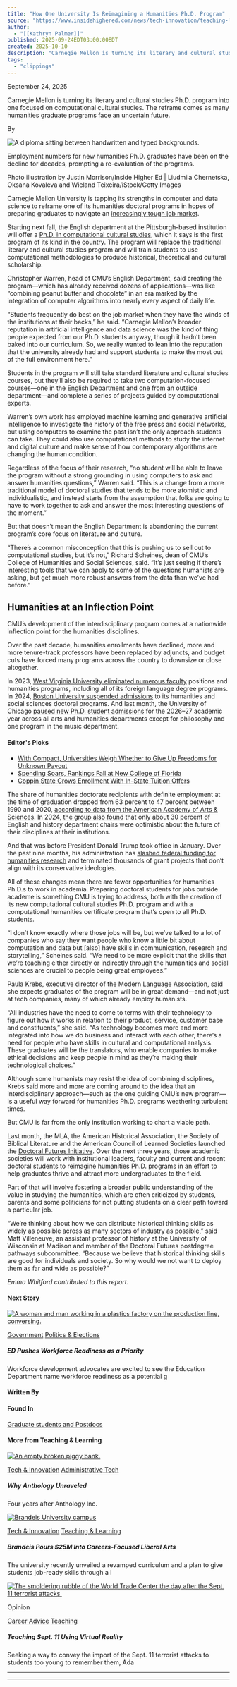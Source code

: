 ```yaml
---
title: "How One University Is Reimagining a Humanities Ph.D. Program"
source: "https://www.insidehighered.com/news/tech-innovation/teaching-learning/2025/09/24/how-one-university-reimagining-humanities-phd"
author:
  - "[[Kathryn Palmer]]"
published: 2025-09-24EDT03:00:00EDT
created: 2025-10-10
description: "Carnegie Mellon is turning its literary and cultural studies Ph.D. program into one focused on computational cultural studies. The reframe comes as many humanities graduate programs face an uncertain future. Carnegie Mellon University is tapping its strengths in computer and data science to reframe one of its humanities doctoral programs in hopes of preparing graduates to navigate an increasingly tough job market."
tags:
  - "clippings"
---
```

September 24, 2025

Carnegie Mellon is turning its literary and cultural studies Ph.D. program into one focused on computational cultural studies. The reframe comes as many humanities graduate programs face an uncertain future.

By

![A diploma sitting between handwritten and typed backgrounds.](https://www.insidehighered.com/sites/default/files/styles/max_650x650/public/2025-09/Changing_doctoral_program%20copy.jpg?itok=sY11hsSY)

Employment numbers for new humanities Ph.D. graduates have been on the decline for decades, prompting a re-evaluation of the programs.

Photo illustration by Justin Morrison/Inside Higher Ed | Liudmila Chernetska, Oksana Kovaleva and Wieland Teixeira/iStock/Getty Images

Carnegie Mellon University is tapping its strengths in computer and data science to reframe one of its humanities doctoral programs in hopes of preparing graduates to navigate an [increasingly tough job market](https://www.amacad.org/humanities-indicators/workforce/job-status-humanities-phds-time-graduation).

Starting next fall, the English department at the Pittsburgh-based institution will offer a [Ph.D. in computational cultural studies](https://www.cmu.edu/dietrich/english/academic-programs/computational-cultural-studies/curriculum.html), which it says is the first program of its kind in the country. The program will replace the traditional literary and cultural studies program and will train students to use computational methodologies to produce historical, theoretical and cultural scholarship.

Christopher Warren, head of CMU’s English Department, said creating the program—which has already received dozens of applications—was like “combining peanut butter and chocolate” in an era marked by the integration of computer algorithms into nearly every aspect of daily life.

“Students frequently do best on the job market when they have the winds of the institutions at their backs,” he said. “Carnegie Mellon’s broader reputation in artificial intelligence and data science was the kind of thing people expected from our Ph.D. students anyway, though it hadn’t been baked into our curriculum. So, we really wanted to lean into the reputation that the university already had and support students to make the most out of the full environment here.”

Students in the program will still take standard literature and cultural studies courses, but they’ll also be required to take two computation-focused courses—one in the English Department and one from an outside department—and complete a series of projects guided by computational experts.

Warren’s own work has employed machine learning and generative artificial intelligence to investigate the history of the free press and social networks, but using computers to examine the past isn’t the only approach students can take. They could also use computational methods to study the internet and digital culture and make sense of how contemporary algorithms are changing the human condition.

Regardless of the focus of their research, “no student will be able to leave the program without a strong grounding in using computers to ask and answer humanities questions,” Warren said. “This is a change from a more traditional model of doctoral studies that tends to be more atomistic and individualistic, and instead starts from the assumption that folks are going to have to work together to ask and answer the most interesting questions of the moment.”

But that doesn’t mean the English Department is abandoning the current program’s core focus on literature and culture.

“There’s a common misconception that this is pushing us to sell out to computational studies, but it’s not,” Richard Scheines, dean of CMU’s College of Humanities and Social Sciences, said. “It’s just seeing if there’s interesting tools that we can apply to some of the questions humanists are asking, but get much more robust answers from the data than we’ve had before.”

## Humanities at an Inflection Point

CMU’s development of the interdisciplinary program comes at a nationwide inflection point for the humanities disciplines.

Over the past decade, humanities enrollments have declined, more and more tenure-track professors have been replaced by adjuncts, and budget cuts have forced many programs across the country to downsize or close altogether.

In 2023, [West Virginia University eliminated numerous faculty](https://www.insidehighered.com/news/faculty-issues/shared-governance/2023/09/15/despite-national-pushback-wvu-will-cut-faculty) positions and humanities programs, including all of its foreign language degree programs. In 2024, [Boston University suspended admissions](https://www.insidehighered.com/news/admissions/graduate/2024/11/19/bu-suspends-admissions-humanities-other-phd-programs) to its humanities and social sciences doctoral programs. And last month, the University of Chicago [paused new Ph.D. student admissions](https://www.insidehighered.com/news/admissions/graduate/2025/08/21/more-uchicago-phd-programs-will-pause-admissions) for the 2026–27 academic year across all arts and humanities departments except for philosophy and one program in the music department.

#### Editor's Picks

- [With Compact, Universities Weigh Whether to Give Up Freedoms for Unknown Payout](https://www.insidehighered.com/news/governance/executive-leadership/2025/10/08/how-trumps-compact-threatens-higher-ed-funding)
- [Spending Soars, Rankings Fall at New College of Florida](https://www.insidehighered.com/news/governance/state-oversight/2025/10/01/spending-soars-rankings-fall-new-college-florida)
- [Coppin State Grows Enrollment With In-State Tuition Offers](https://www.insidehighered.com/news/institutions/minority-serving-institutions/2025/10/09/coppin-states-tuition-program-led)

The share of humanities doctorate recipients with definite employment at the time of graduation dropped from 63 percent to 47 percent between 1990 and 2020, [according to data from the American Academy of Arts & Sciences](https://www.amacad.org/humanities-indicators/workforce/job-status-humanities-phds-time-graduation). In 2024, [the group also found](https://www.insidehighered.com/news/faculty-issues/tenure/2025/04/28/pessimism-had-foothold-humanities-trump) that only about 30 percent of English and history department chairs were optimistic about the future of their disciplines at their institutions.

And that was before President Donald Trump took office in January. Over the past nine months, his administration has [slashed federal funding for humanities research](https://www.insidehighered.com/news/government/politics-elections/2025/04/14/draconian-layoffs-grant-terminations-come-neh) and terminated thousands of grant projects that don’t align with its conservative ideologies.

All of these changes mean there are fewer opportunities for humanities Ph.D.s to work in academia. Preparing doctoral students for jobs outside academe is something CMU is trying to address, both with the creation of its new computational cultural studies Ph.D. program and with a computational humanities certificate program that’s open to all Ph.D. students.

“I don’t know exactly where those jobs will be, but we’ve talked to a lot of companies who say they want people who know a little bit about computation and data but \[also\] have skills in communication, research and storytelling,” Scheines said. “We need to be more explicit that the skills that we’re teaching either directly or indirectly through the humanities and social sciences are crucial to people being great employees.”

Paula Krebs, executive director of the Modern Language Association, said she expects graduates of the program will be in great demand—and not just at tech companies, many of which already employ humanists.

“All industries have the need to come to terms with their technology to figure out how it works in relation to their product, service, customer base and constituents,” she said. “As technology becomes more and more integrated into how we do business and interact with each other, there’s a need for people who have skills in cultural and computational analysis. These graduates will be the translators, who enable companies to make ethical decisions and keep people in mind as they’re making their technological choices.”

Although some humanists may resist the idea of combining disciplines, Krebs said more and more are coming around to the idea that an interdisciplinary approach—such as the one guiding CMU’s new program—is a useful way forward for humanities Ph.D. programs weathering turbulent times.

But CMU is far from the only institution working to chart a viable path.

Last month, the MLA, the American Historical Association, the Society of Biblical Literature and the American Council of Learned Societies launched the [Doctoral Futures Initiative](https://www.acls.org/news/acls-launches-new-doctoral-futures-initiative-to-assess-and-reimagine-humanities-graduate-education/). Over the next three years, those academic societies will work with institutional leaders, faculty and current and recent doctoral students to reimagine humanities Ph.D. programs in an effort to help graduates thrive and attract more undergraduates to the field.

Part of that will involve fostering a broader public understanding of the value in studying the humanities, which are often criticized by students, parents and some politicians for not putting students on a clear path toward a particular job.

“We’re thinking about how we can distribute historical thinking skills as widely as possible across as many sectors of industry as possible,” said Matt Villeneuve, an assistant professor of history at the University of Wisconsin at Madison and member of the Doctoral Futures postdegree pathways subcommittee. “Because we believe that historical thinking skills are good for individuals and society. So why would we not want to deploy them as far and wide as possible?”

*Emma Whitford contributed to this report.*

#### Next Story

[![A woman and man working in a plastics factory on the production line, conversing. ](https://www.insidehighered.com/sites/default/files/styles/image_192_x_128/public/2025-10/Workforce_program_GettyImages-1383126512_edit.jpg?itok=uyzUzj4c)](https://www.insidehighered.com/news/government/politics-elections/2025/10/06/ed-pushes-workforce-readiness-priority)

[Government](https://www.insidehighered.com/news/government) [Politics & Elections](https://www.insidehighered.com/news/government/politics-elections)

##### ED Pushes Workforce Readiness as a Priority

Workforce development advocates are excited to see the Education Department name workforce readiness as a potential g

#### Written By

#### Found In

[Graduate students and Postdocs](https://www.insidehighered.com/news/students/graduate-students-and-postdocs)

#### More from Teaching & Learning

[![An empty broken piggy bank.](https://www.insidehighered.com/sites/default/files/styles/image_192_x_128/public/2025-10/Broken_Piggy_Bank_Orange_Gray.jpg?itok=ZzLhwd1c)](https://www.insidehighered.com/news/tech-innovation/administrative-tech/2025/10/08/why-ed-tech-behemoth-unraveled)

[Tech & Innovation](https://www.insidehighered.com/news/tech-innovation) [Administrative Tech](https://www.insidehighered.com/news/tech-innovation/administrative-tech)

##### Why Anthology Unraveled

Four years after Anthology Inc.

[![Brandeis University campus](https://www.insidehighered.com/sites/default/files/styles/image_192_x_128/public/2025-09/Brandeis_University_GettyImages-1771129963_edit.jpg?itok=pl6lOf5q)](https://www.insidehighered.com/news/tech-innovation/teaching-learning/2025/09/17/brandeis-invests-25m-career-readiness-strategy)

[Tech & Innovation](https://www.insidehighered.com/news/tech-innovation) [Teaching & Learning](https://www.insidehighered.com/news/tech-innovation/teaching-learning)

##### Brandeis Pours $25M Into Careers-Focused Liberal Arts

The university recently unveiled a revamped curriculum and a plan to give students job-ready skills through a l

[![The smoldering rubble of the World Trade Center the day after the Sept. 11 terrorist attacks. ](https://www.insidehighered.com/sites/default/files/styles/image_192_x_128/public/2025-09/GettyImages-524835574.jpg?itok=gSx42oVm)](https://www.insidehighered.com/opinion/career-advice/teaching/2025/09/11/teaching-sept-11-using-virtual-reality-opinion)

Opinion

[Career Advice](https://www.insidehighered.com/opinion/career-advice) [Teaching](https://www.insidehighered.com/opinion/career-advice/teaching)

##### Teaching Sept. 11 Using Virtual Reality

Seeking a way to convey the import of the Sept. 11 terrorist attacks to students too young to remember them, Ada

---

---